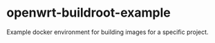 # openwrt-buildroot-example
 Example docker environment for building images for a specific project. 
